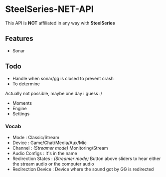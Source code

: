 # SteelSeries-NET-API
This API is **NOT** affiliated in any way with **SteelSeries**

## Features
 - Sonar

## Todo
 - Handle when sonar/gg is closed to prevent crash
 - To determine
   
Actually not possible, maybe one day i guess :/<br/>
 - Moments
 - Engine
 - Settings

### Vocab
- Mode : Classic/Stream
- Device : Game/Chat/Media/Aux/Mic
- Channel : *(Streamer mode)* Monitoring/Stream
- Audio Configs : It's in the name
- Redirection States : *(Streamer mode)* Button above sliders to hear either the stream audio or the computer audio
- Redirection Device : Device where the sound got by GG is redirected